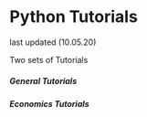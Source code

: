 # Python Tutorials
last updated (10.05.20)

Two sets of Tutorials

##### General Tutorials 


##### Economics Tutorials 
